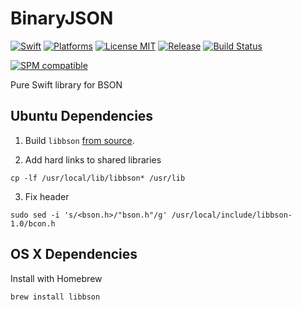 # BinaryJSON
[![Swift](https://img.shields.io/badge/swift-2.2-orange.svg?style=flat)](https://developer.apple.com/swift/)
[![Platforms](https://img.shields.io/badge/platform-osx%20%7C%20linux-lightgrey.svg)](https://www.swift.org)
[![License MIT](https://img.shields.io/badge/License-MIT-blue.svg?style=flat)](https://tldrlegal.com/license/mit-license)
[![Release](https://img.shields.io/github/release/pureswift/BinaryJSON.svg)](https://github.com/PureSwift/BinaryJSON/releases)
[![Build Status](https://travis-ci.org/PureSwift/BinaryJSON.svg?branch=master)](https://travis-ci.org/PureSwift/BinaryJSON)

[![SPM compatible](https://img.shields.io/badge/SPM-compatible-4BC51D.svg?style=flat)](https://github.com/apple/swift-package-manager)

Pure Swift library for BSON

## Ubuntu Dependencies

1. Build ```libbson``` [from source](https://github.com/mongodb/libbson).

2. Add hard links to shared libraries
```
cp -lf /usr/local/lib/libbson* /usr/lib
```
3. Fix header
```
sudo sed -i 's/<bson.h>/"bson.h"/g' /usr/local/include/libbson-1.0/bcon.h
```

## OS X Dependencies

Install with Homebrew

```brew install libbson```